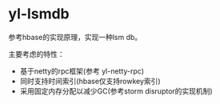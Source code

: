 # yl-lsmdb
参考hbase的实现原理，实现一种lsm db。

主要考虑的特性：
- 基于netty的rpc框架(参考 yl-netty-rpc)
- 同时支持时间索引(hbase仅支持rowkey索引)
- 采用固定内存分配以减少GC(参考storm disruptor的实现机制)

